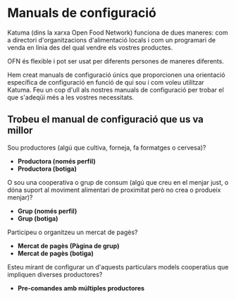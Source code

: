 # Manuals de configuració

Katuma \(dins la xarxa Open Food Network\) funciona de dues maneres: com a directori d'organitzacions d'alimentació locals i com un programari de venda en línia des del qual vendre els vostres productes.

OFN és flexible i pot ser usat per diferents persones de maneres diferents.

Hem creat manuals de configuració únics que proporcionen una orientació específica de configuració en funció de qui sou i com voleu utilitzar Katuma. Feu un cop d'ull als nostres manuals de configuració per trobar el que s'adeqüi més a les vostres necessitats.

## Trobeu el manual de configuració que us va millor

Sou productores \(algú que cultiva, forneja, fa formatges o cervesa\)?

* **Productora \(només perfil\)**
* **Productora \(botiga\)**

O sou una cooperativa o grup de consum \(algú que creu en el menjar just, o dóna suport al moviment alimentari de proximitat però no crea o produeix menjar\)?

* **Grup \(només perfil\)**
* **Grup \(botiga\)**

Participeu o organitzeu un mercat de pagès?

* **Mercat de pagès \(Pàgina de grup\)**
* **Mercat de pagès \(botiga\)**

Esteu mirant de configurar un d'aquests particulars models cooperatius que impliquen diverses productores?

* **Pre-comandes amb múltiples productores**

